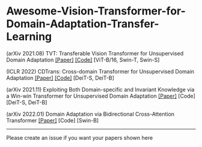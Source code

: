 # Awesome-Vision-Transformer-for-Domain-Adaptation-Transfer-Learning

(arXiv 2021.08) TVT: Transferable Vision Transformer for Unsupervised Domain Adaptation [[Paper]](https://arxiv.org/abs/2108.05988) [[Code]](https://github.com/uta-smile/TVT) [ViT-B/16, Swin-T, Swin-S]

(ICLR 2022) CDTrans: Cross-domain Transformer for Unsupervised Domain Adaptation [[Paper]](https://arxiv.org/abs/2109.06165) [[Code]](https://github.com/CDTrans/CDTrans) [DeiT-S, DeiT-B]

(arXiv 2021.11) Exploiting Both Domain-specific and Invariant Knowledge via a Win-win Transformer for Unsupervised Domain Adaptation [[Paper]](https://arxiv.org/abs/2111.12941) [Code] [DeiT-S, DeiT-B] 

(arXiv 2022.01) Domain Adaptation via Bidirectional Cross-Attention Transformer [[Paper]](https://arxiv.org/abs/2201.05887) [Code] [Swin-B] 

<hr />
Please create an issue if you want your papers shown here
